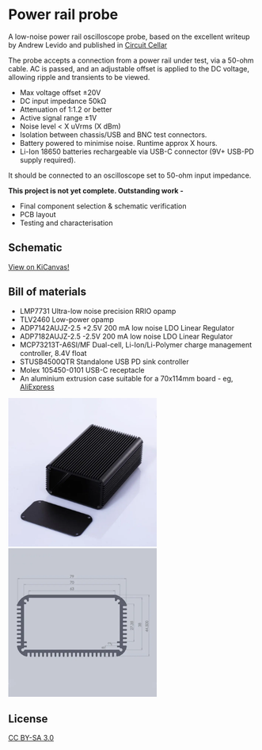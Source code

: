 # Power rail probe

A low-noise power rail oscilloscope probe, based on the excellent writeup by
Andrew Levido and published in [Circuit Cellar](https://circuitcellar.com/research-design-hub/projects/building-a-power-rail-probe/)

The probe accepts a connection from a power rail under test, via a 50-ohm
cable. AC is passed, and an adjustable offset is applied to the DC voltage,
allowing ripple and transients to be viewed.

 * Max voltage offset ±20V
 * DC input impedance 50kΩ
 * Attenuation of 1:1.2 or better
 * Active signal range ±1V
 * Noise level < X uVrms (X dBm)
 * Isolation between chassis/USB and BNC test connectors.
 * Battery powered to minimise noise. Runtime approx X hours.
 * Li-Ion 18650 batteries rechargeable via USB-C connector (9V+ USB-PD supply required).

It should be connected to an oscilloscope set to 50-ohm input impedance.

**This project is not yet complete. Outstanding work -**
 * Final component selection & schematic verification
 * PCB layout
 * Testing and characterisation

## Schematic

[View on KiCanvas!](https://kicanvas.org/?github=https%3A%2F%2Fgithub.com%2Fblinken%2Fpower-rail-probe)

## Bill of materials

 * LMP7731 Ultra-low noise precision RRIO opamp
 * TLV2460 Low-power opamp
 * ADP7142AUJZ-2.5 +2.5V 200 mA low noise LDO Linear Regulator
 * ADP7182AUJZ-2.5 -2.5V 200 mA low noise LDO Linear Regulator
 * MCP73213T-A6SI/MF Dual-cell, Li-Ion/Li-Polymer charge management controller, 8.4V float
 * STUSB4500QTR Standalone USB PD sink controller
 * Molex 105450-0101 USB-C receptacle
 * An aluminium extrusion case suitable for a 70x114mm board - eg, [AliExpress](https://www.aliexpress.com/item/1005003326971939.html)

<img src="./case.png" alt="Aluminium enclosure 70x115mm internal size" width="300">
<img src="./case-diagram.png" alt="Aluminium enclosure, diagram with dimensions" width="300">

## License

[CC BY-SA 3.0](https://creativecommons.org/licenses/by-sa/3.0/)
